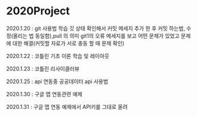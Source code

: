 # 2020Project
2020.1.20 : git 사용법 학습 깃 상태 확인해서 커밋 메세지 추가 한 후 커밋 하는법, 수정(올리는 법 동일함),pull 의 의미 git1의 오류 메세지를 보고 어떤 문제가 있었고 문제에 대한 해결(커밋할 자료가 서로 충동 할 때 문제 확인) 

2020.1.22 : 코틀린 기초 이론 학습 및 레이아웃 

2020.1.23 : 코틀린 리사이클러뷰 

2020.1.25 : api 연동중 공공데이터 api 사용법 

2020.1.30 : 구글 맵 연동관련 예제

2020.1.31 : 구글 맵 연동 예제에서 API키를 그대로 올려 
